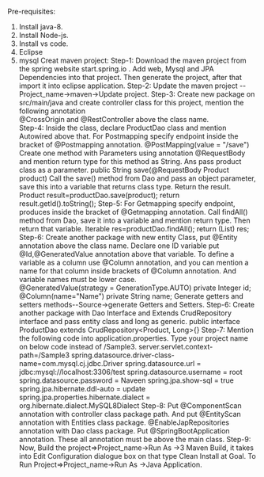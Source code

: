 Pre-requisites:
1.	Install java-8.
2.	Install Node-js.
3.	Install vs code.
4.	Eclipse
5.	mysql
Creat maven project:
Step-1: Download the maven project from the spring website start.spring.io . Add web, 		Mysql and JPA Dependencies into that project. Then generate the project, after that 	import it into eclipse application.
Step-2: Update the maven project --Project_name->maven->Update project.
Step-3: Create new package on src/main/java and create controller class for this project, 	mention the following annotation  
@CrossOrigin and @RestController above the class name. 	
Step-4: Inside the class, declare ProductDao class and mention Autowired	 above that. 
For Postmapping specify endpoint inside the bracket of @Postmapping 	annotation.
	@PostMapping(value = "/save")
Create one method with Parameters using annotation @RequestBody and mention return type for this method as String. Ans pass product class as a parameter.
	public String save(@RequestBody Product product)
Call the save() method from Dao and pass an object parameter, save this into a 	variable that returns class type. Return the result.
Product result=productDao.save(product);
return result.getId().toString();
Step-5: For Getmapping specify endpoint, produces inside the bracket of 	@Getmapping 	annotation.
Call findAll() method from Dao, save it into a variable and mention return type. Then 	return that variable.
Iterable<Product> res=productDao.findAll();
return (List) res; 
Step-6: Create another package with new entity Class, put @Entity annotation above the class name. Declare one ID variable put @Id,@GeneratedValue annotation above that variable. To define a variable as a column use @Column annotation, and you can mention a name for that column inside brackets of @Column annotation. And variable names must be lower case.	
@GeneratedValue(strategy = GenerationType.AUTO)
private Integer id;
@Column(name="Name")
private String name;
 Generate getters and setters methods--Source->generate Getters and Setters.
Step-6:  Create another package with Dao Interface and Extends CrudRepository interface and pass entity class and long as generic.
public interface ProductDao extends CrudRepository<Product, Long>{}
Step-7: Mention the following code into application.properties.
	Type your project name on below code instead of /Sample3.
server.servlet.context-path=/Sample3
spring.datasource.driver-class-name=com.mysql.cj.jdbc.Driver
spring.datasource.url = jdbc:mysql://localhost:3306/test
spring.datasource.username = root
spring.datasource.password = Naveen
spring.jpa.show-sql = true
spring.jpa.hibernate.ddl-auto = update
spring.jpa.properties.hibernate.dialect = org.hibernate.dialect.MySQL8Dialect
Step-8: Put @ComponentScan annotation with controller class package path. And put @EntityScan annotation with Entities class package. @EnableJapRepositories annotation with Dao class package. Put @SpringBootApplication annotation. These all annotation must be above the main class.
Step-9:  Now, Build the project=>Project_name->Run As ->3 Maven Build, it takes 	into Edit Configuration dialogue box on that type Clean Install at Goal.
	To Run Project=>Project_name->Run As ->Java Application.
